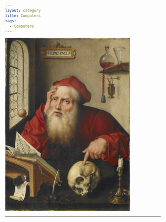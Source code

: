 ```yaml
---
layout: category
title: Computers
tags:
  - Computers
---
```


<img alt="Joos van Cleve - Saint Jerome in His Study (Princeton Art Museum, c. 1528)" title="Science bottles in the background, God on my mind." src="https://raw.githubusercontent.com/VanitasVanitatum/VanitasVanitatum.github.io/master/images/Computers.png"/>

___
